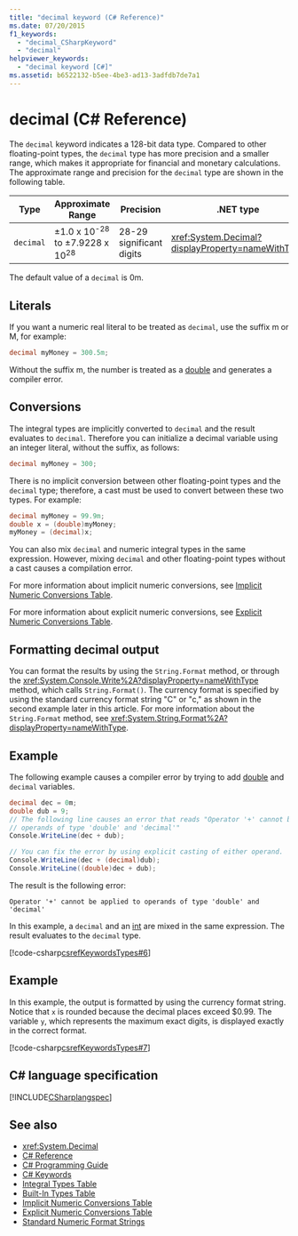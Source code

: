 ```yaml
---
title: "decimal keyword (C# Reference)"
ms.date: 07/20/2015
f1_keywords: 
  - "decimal_CSharpKeyword"
  - "decimal"
helpviewer_keywords: 
  - "decimal keyword [C#]"
ms.assetid: b6522132-b5ee-4be3-ad13-3adfdb7de7a1
---
```

# decimal (C# Reference)

The `decimal` keyword indicates a 128-bit data type. Compared to other floating-point types, the `decimal` type has more precision and a smaller range, which makes it appropriate for financial and monetary calculations. The approximate range and precision for the `decimal` type are shown in the following table.

|Type|Approximate Range|Precision|.NET type|
|----------|-----------------------|---------------|-------------------------|
|`decimal`|±1.0 x 10<sup>-28</sup> to ±7.9228 x 10<sup>28</sup>|28-29 significant digits|<xref:System.Decimal?displayProperty=nameWithType>|

The default value of a `decimal` is 0m.

## Literals

If you want a numeric real literal to be treated as `decimal`, use the suffix m or M, for example:

```csharp
decimal myMoney = 300.5m;
```

Without the suffix m, the number is treated as a [double](../../../csharp/language-reference/keywords/double.md) and generates a compiler error.

## Conversions

The integral types are implicitly converted to `decimal` and the result evaluates to `decimal`. Therefore you can initialize a decimal variable using an integer literal, without the suffix, as follows:

```csharp
decimal myMoney = 300;
```

There is no implicit conversion between other floating-point types and the `decimal` type; therefore, a cast must be used to convert between these two types. For example:

```csharp
decimal myMoney = 99.9m;
double x = (double)myMoney;
myMoney = (decimal)x;
```

You can also mix `decimal` and numeric integral types in the same expression. However, mixing `decimal` and other floating-point types without a cast causes a compilation error.

For more information about implicit numeric conversions, see [Implicit Numeric Conversions Table](../../../csharp/language-reference/keywords/implicit-numeric-conversions-table.md).

For more information about explicit numeric conversions, see [Explicit Numeric Conversions Table](../../../csharp/language-reference/keywords/explicit-numeric-conversions-table.md).

## Formatting decimal output

You can format the results by using the `String.Format` method, or through the <xref:System.Console.Write%2A?displayProperty=nameWithType> method, which calls `String.Format()`. The currency format is specified by using the standard currency format string "C" or "c," as shown in the second example later in this article. For more information about the `String.Format` method, see <xref:System.String.Format%2A?displayProperty=nameWithType>.

## Example

The following example causes a compiler error by trying to add [double](../../../csharp/language-reference/keywords/double.md) and `decimal` variables.

```csharp
decimal dec = 0m;
double dub = 9;
// The following line causes an error that reads "Operator '+' cannot be applied to
// operands of type 'double' and 'decimal'"
Console.WriteLine(dec + dub);

// You can fix the error by using explicit casting of either operand.
Console.WriteLine(dec + (decimal)dub);
Console.WriteLine((double)dec + dub);
```

The result is the following error:

`Operator '+' cannot be applied to operands of type 'double' and 'decimal'`

In this example, a `decimal` and an [int](../../../csharp/language-reference/keywords/int.md) are mixed in the same expression. The result evaluates to the `decimal` type.

[!code-csharp[csrefKeywordsTypes#6](~/samples/snippets/csharp/VS_Snippets_VBCSharp/csrefKeywordsTypes/CS/keywordsTypes.cs#6)]

## Example

In this example, the output is formatted by using the currency format string. Notice that `x` is rounded because the decimal places exceed $0.99. The variable `y`, which represents the maximum exact digits, is displayed exactly in the correct format.

[!code-csharp[csrefKeywordsTypes#7](~/samples/snippets/csharp/VS_Snippets_VBCSharp/csrefKeywordsTypes/CS/keywordsTypes.cs#7)]

## C# language specification

[!INCLUDE[CSharplangspec](~/includes/csharplangspec-md.md)]

## See also

- <xref:System.Decimal>  
- [C# Reference](../../../csharp/language-reference/index.md)  
- [C# Programming Guide](../../../csharp/programming-guide/index.md)  
- [C# Keywords](../../../csharp/language-reference/keywords/index.md)  
- [Integral Types Table](../../../csharp/language-reference/keywords/integral-types-table.md)  
- [Built-In Types Table](../../../csharp/language-reference/keywords/built-in-types-table.md)  
- [Implicit Numeric Conversions Table](../../../csharp/language-reference/keywords/implicit-numeric-conversions-table.md)  
- [Explicit Numeric Conversions Table](../../../csharp/language-reference/keywords/explicit-numeric-conversions-table.md)  
- [Standard Numeric Format Strings](../../../standard/base-types/standard-numeric-format-strings.md)